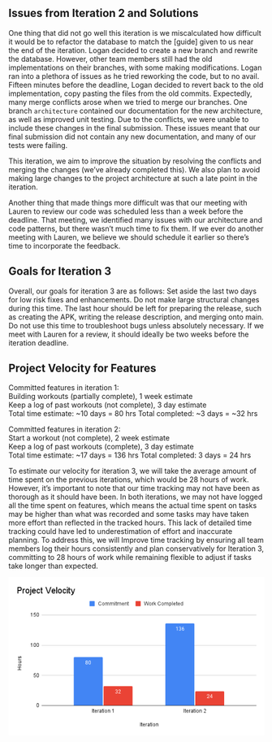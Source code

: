 ## Issues from Iteration 2 and Solutions

One thing that did not go well this iteration is we miscalculated how difficult it would be to refactor the database to match the [guide] given to us near the end of the iteration. Logan decided to create a new branch and rewrite the database. However, other team members still had the old implementations on their branches, with some making modifications. Logan ran into a plethora of issues as he tried reworking the code, but to no avail. Fifteen minutes before the deadline, Logan decided to revert back to the old implementation, copy pasting the files from the old commits. Expectedly, many merge conflicts arose when we tried to merge our branches. One branch `architecture` contained our documentation for the new architecture, as well as improved unit testing. Due to the conflicts, we were unable to include these changes in the final submission. These issues meant that our final submission did not contain any new documentation, and many of our tests were failing.

This iteration, we aim to improve the situation by resolving the conflicts and merging the changes (we’ve already completed this). We also plan to avoid making large changes to the project architecture at such a late point in the iteration.

Another thing that made things more difficult was that our meeting with Lauren to review our code was scheduled less than a week before the deadline. That meeting, we identified many issues with our architecture and code patterns, but there wasn’t much time to fix them. If we ever do another meeting with Lauren, we believe we should schedule it earlier so there’s time to incorporate the feedback.

## Goals for Iteration 3

Overall, our goals for iteration 3 are as follows:
Set aside the last two days for low risk fixes and enhancements. Do not make large structural changes during this time.
The last hour should be left for preparing the release, such as creating the APK, writing the release description, and merging onto main. Do not use this time to troubleshoot bugs unless absolutely necessary.
If we meet with Lauren for a review, it should ideally be two weeks before the iteration deadline.

## Project Velocity for Features

Committed features in iteration 1:    
Building workouts (partially complete), 1 week estimate  
Keep a log of past workouts (not complete), 3 day estimate  
Total time estimate: ~10 days = 80 hrs Total completed: ~3 days = ~32 hrs  

Committed features in iteration 2:  
Start a workout (not complete), 2 week estimate  
Keep a log of past workouts (complete), 3 day estimate  
Total time estimate: ~17 days = 136 hrs Total completed: 3 days = 24 hrs

To estimate our velocity for iteration 3, we will take the average amount of time spent on the previous iterations, which would be 28 hours of work. However, it’s important to note that our time tracking may not have been as thorough as it should have been. In both iterations, we may not have logged all the time spent on features, which means the actual time spent on tasks may be higher than what was recorded and some tasks may have taken more effort than reflected in the tracked hours. This lack of detailed time tracking could have led to underestimation of effort and inaccurate planning. To address this, we will Improve time tracking by ensuring all team members log their hours consistently and plan conservatively for Iteration 3, committing to 28 hours of work while remaining flexible to adjust if tasks take longer than expected. 

![Velocity Chart](doc/Project_Velocity.png)
